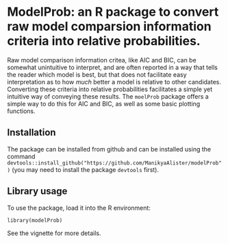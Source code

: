# ModelProb: an R package to convert raw model comparsion information criteria into relative probabilities. 

Raw model comparison information critea, like AIC and BIC, can be somewhat unintuitive to interpret, and are often reported in a way that tells the reader which model is best, but that does not facilitate easy interpretation as to how *much* better a model is relative to other candidates. Converting these criteria into relative probabilities facilitates a simple yet intuitive way of conveying these results. The ``moelProb`` package offers a simple way to do this for AIC and BIC, as well as some basic plotting functions. 
## Installation

The package can be installed from github and can be installed using the command ``devtools::install_github("https://github.com/ManikyaAlister/modelProb")`` (you may need to install the package ``devtools`` first).


## Library usage

To use the package, load it into the R environment:

```{r}
library(modelProb)
```
See the vignette for more details. 
